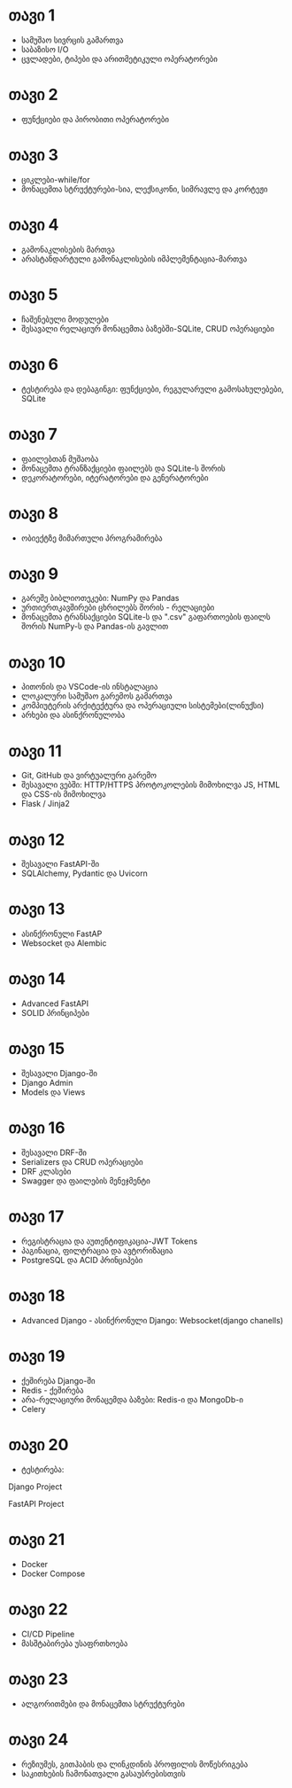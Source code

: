 # **თავი 1**
- სამუშაო სივრცის გამართვა
- საბაზისო I/O
- ცვლადები, ტიპები და არითმეტიკული ოპერატორები

# **თავი 2**
- ფუნქციები და პირობითი ოპერატორები

# **თავი 3**
- ციკლები-while/for
- მონაცემთა სტრუქტურები-სია, ლექსიკონი, სიმრავლე და კორტეჟი

# **თავი 4**
- გამონაკლისების მართვა
- არასტანდარტული გამონაკლისების იმპლემენტაცია-მართვა

# **თავი 5**
- ჩაშენებული მოდულები
- შესავალი რელაციურ მონაცემთა ბაზებში-SQLite, CRUD ოპერაციები

# **თავი 6**
- ტესტირება და დებაგინგი:
ფუნქციები, რეგულარული გამოსახულებები, SQLite


# **თავი 7**
- ფაილებთან მუშაობა
- მონაცემთა ტრანზაქციები ფაილებს და SQLite-ს შორის
- დეკორატორები, იტერატორები და გენერატორები

# **თავი 8**
- ობიექტზე მიმართული პროგრამირება

# **თავი 9**
- გარეშე ბიბლიოთეკები: NumPy და Pandas
- ურთიერთკავშირები ცხრილებს შორის - რელაციები
- მონაცემთა ტრანსაქციები SQLite-ს და ".csv" გაფართოების ფაილს შორის NumPy-ს და Pandas-ის გავლით

# **თავი 10**
- პითონის და VSCode-ის ინსტალაცია
- ლოკალური სამუშაო გარემოს გამართვა
- კომპიუტერის არქიტექტურა და ოპერაციული სისტემები(ლინუქსი)
- არხები და ასინქრონულობა

# **თავი 11**
- Git, GitHub და ვირტუალური გარემო
- შესავალი ვებში:
HTTP/HTTPS პროტოკოლების მიმოხილვა
JS, HTML და CSS-ის მიმოხილვა
- Flask / Jinja2

# **თავი 12**
- შესავალი FastAPI-ში
- SQLAlchemy, Pydantic და Uvicorn 

# **თავი 13**
- ასინქრონული FastAP
- Websocket და Alembic

# **თავი 14**
- Advanced FastAPI
- SOLID პრინციპები

# **თავი 15**
- შესავალი Django-ში
- Django Admin
- Models და Views

# **თავი 16**
- შესავალი DRF-ში
- Serializers და CRUD ოპერაციები
- DRF კლასები
- Swagger და ფაილების მენეჯმენტი


# **თავი 17**
- რეგისტრაცია და აუთენტიფიკაცია-JWT Tokens
- პაგინაცია, ფილტრაცია და ავტორიზაცია
- PostgreSQL და ACID პრინციპები


# **თავი 18**
- Advanced Django - ასინქრონული Django:
Websocket(django chanells)

# **თავი 19**
- ქეშირება Django-ში
- Redis - ქეშირება
- არა-რელაციური მონაცემდა ბაზები: Redis-ი და MongoDb-ი
- Celery

# **თავი 20**
- ტესტირება:

Django Project

FastAPI Project

# **თავი 21**
- Docker
- Docker Compose

# **თავი 22**
- CI/CD Pipeline
- მასშტაბირება უსაფრთხოება

# **თავი 23**
- ალგორითმები და მონაცემთა სტრუქტურები

# **თავი 24**
- რეზიუმეს, გითჰაბის და ლინკდინის პროფილის მოწესრიგება
- საკითხების ჩამონათვალი გასაუბრებისთვის

























